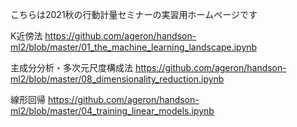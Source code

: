 こちらは2021秋の行動計量セミナーの実習用ホームページです

K近傍法
https://github.com/ageron/handson-ml2/blob/master/01_the_machine_learning_landscape.ipynb

主成分分析・多次元尺度構成法
https://github.com/ageron/handson-ml2/blob/master/08_dimensionality_reduction.ipynb

線形回帰
https://github.com/ageron/handson-ml2/blob/master/04_training_linear_models.ipynb
